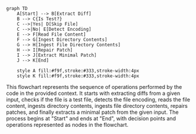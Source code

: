 ```mermaid
graph TD
    A[Start] --> B[Extract Diff]
    B --> C{Is Test?}
    C -->|Yes| D[Skip File]
    C -->|No| E[Detect Encoding]
    E --> F[Read File Content]
    F --> G[Ingest Directory Contents]
    G --> H[Ingest File Directory Contents]
    H --> I[Repair Patch]
    I --> J[Extract Minimal Patch]
    J --> K[End]

    style A fill:#f9f,stroke:#333,stroke-width:4px
    style K fill:#f9f,stroke:#333,stroke-width:4px
```
This flowchart represents the sequence of operations performed by the code in the provided context. It starts with extracting diffs from a given input, checks if the file is a test file, detects the file encoding, reads the file content, ingests directory contents, ingests file directory contents, repairs patches, and finally extracts a minimal patch from the given input. The process begins at "Start" and ends at "End", with decision points and operations represented as nodes in the flowchart.